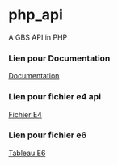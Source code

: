 # php_api
A GBS API in PHP
<h3>Lien pour Documentation</h3>
<a href="link">Documentation</a>
<h3></h3>
<h3>Lien pour fichier e4 api</h3>
<a href="https://drive.google.com/file/d/1P4JVTqVEMghOpX9IaGicCVDo9ZRllOC-/view?usp=sharing">Fichier E4</a>
<h3>Lien pour fichier e6</h3>
<a href="https://drive.google.com/file/d/1_sCZe7UPoLzwSDktYMBEpWbyFH2LElnp/view">Tableau E6</a>
<h3></h3>
